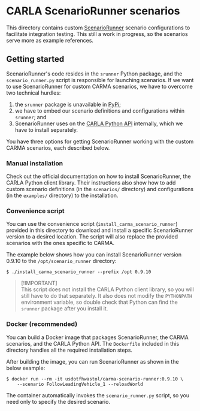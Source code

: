 # CARLA ScenarioRunner scenarios

This directory contains custom [ScenarioRunner][scenario_runner_docs_link]
scenario configurations to facilitate integration testing. This still a work in
progress, so the scenarios serve more as example references.

[scenario_runner_docs_link]: https://carla-scenariorunner.readthedocs.io/en/latest/

## Getting started

ScenarioRunner's code resides in the `srunner` Python package, and the
`scenario_runner.py` script is responsible for launching scenarios. If we want
to use ScenarioRunner for custom CARMA scenarios, we have to overcome two
technical hurdles:

1. the `srunner` package is unavailable in [PyPi][pypi_link];
2. we have to embed our scenario definitions and configurations within
   `srunner`; and
3. ScenarioRunner uses on the [CARLA Python API][carla_python_api_link]
   internally, which we have to install separately.

You have three options for getting ScenarioRunner working with the custom
CARMA scenarios, each described below.

[pypi_link]: https://pypi.org
[carla_python_api_link]: https://carla.readthedocs.io/en/latest/python_api/

### Manual installation

Check out the official documentation on how to install ScenarioRunner, the
CARLA Python client library. Their instructions also show how to add custom
scenario definitions (in the `scenarios/` directory) and configurations (in the
`examples/` directory) to the installation.

### Convenience script

You can use the convenience script (`install_carma_scenario_runner`) provided
in this directory to download and install a specific ScenarioRunner version to
a desired location. The script will also replace the provided scenarios with
the ones specific to CARMA.

The example below shows how you can install ScenarioRunner version 0.9.10 to
the `/opt/scenario_runner` directory:

```shell
$ ./install_carma_scenario_runner --prefix /opt 0.9.10
```

> [!IMPORTANT]\
> This script does not install the CARLA Python client library, so you will
> still have to do that separately. It also does not modify the `PYTHONPATH`
> environment variable, so double check that Python can find the `srunner`
> package after you install it.

### Docker (recommended)

You can build a Docker image that packages ScenarioRunner, the CARMA scenarios,
and the CARLA Python API. The `Dockerfile` included in this directory handles
all the required installation steps.

After building the image, you can run ScenarioRunner as shown in the below
example:

```shell
$ docker run --rm -it usdotfhwastol/carma-scenario-runner:0.9.10 \
    --scenario FollowLeadingVehicle_1 --reloadWorld
```

The container automatically invokes the `scenario_runner.py` script, so you
need only to specify the desired scenario.
